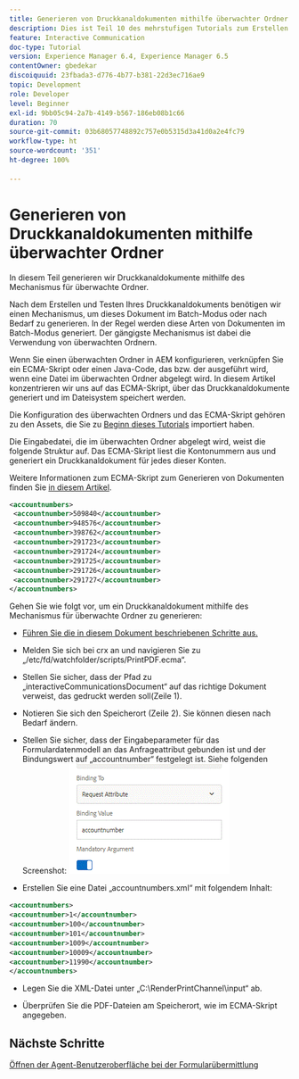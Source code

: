 ```yaml
---
title: Generieren von Druckkanaldokumenten mithilfe überwachter Ordner
description: Dies ist Teil 10 des mehrstufigen Tutorials zum Erstellen Ihres ersten Dokuments zur interaktiven Kommunikation für den Druckkanal. In diesem Teil generieren wir Druckkanaldokumente mithilfe des Mechanismus für überwachte Ordner.
feature: Interactive Communication
doc-type: Tutorial
version: Experience Manager 6.4, Experience Manager 6.5
contentOwner: gbedekar
discoiquuid: 23fbada3-d776-4b77-b381-22d3ec716ae9
topic: Development
role: Developer
level: Beginner
exl-id: 9bb05c94-2a7b-4149-b567-186eb08b1c66
duration: 70
source-git-commit: 03b68057748892c757e0b5315d3a41d0a2e4fc79
workflow-type: ht
source-wordcount: '351'
ht-degree: 100%

---
```


# Generieren von Druckkanaldokumenten mithilfe überwachter Ordner

In diesem Teil generieren wir Druckkanaldokumente mithilfe des Mechanismus für überwachte Ordner.

Nach dem Erstellen und Testen Ihres Druckkanaldokuments benötigen wir einen Mechanismus, um dieses Dokument im Batch-Modus oder nach Bedarf zu generieren. In der Regel werden diese Arten von Dokumenten im Batch-Modus generiert. Der gängigste Mechanismus ist dabei die Verwendung von überwachten Ordnern.

Wenn Sie einen überwachten Ordner in AEM konfigurieren, verknüpfen Sie ein ECMA-Skript oder einen Java-Code, das bzw. der ausgeführt wird, wenn eine Datei im überwachten Ordner abgelegt wird. In diesem Artikel konzentrieren wir uns auf das ECMA-Skript, über das Druckkanaldokumente generiert und im Dateisystem speichert werden.

Die Konfiguration des überwachten Ordners und das ECMA-Skript gehören zu den Assets, die Sie zu [Beginn dieses Tutorials](introduction.md) importiert haben.

Die Eingabedatei, die im überwachten Ordner abgelegt wird, weist die folgende Struktur auf. Das ECMA-Skript liest die Kontonummern aus und generiert ein Druckkanaldokument für jedes dieser Konten.

Weitere Informationen zum ECMA-Skript zum Generieren von Dokumenten finden Sie [in diesem Artikel](/help/forms/interactive-communications/generating-interactive-communications-print-document-using-api-tutorial-use.md).

```xml
<accountnumbers>
 <accountnumber>509840</accountnumber>
 <accountnumber>948576</accountnumber>
 <accountnumber>398762</accountnumber>
 <accountnumber>291723</accountnumber>
 <accountnumber>291724</accountnumber>
 <accountnumber>291725</accountnumber>
 <accountnumber>291726</accountnumber>
 <accountnumber>291727</accountnumber>
</accountnumbers>
```

Gehen Sie wie folgt vor, um ein Druckkanaldokument mithilfe des Mechanismus für überwachte Ordner zu generieren:

* [Führen Sie die in diesem Dokument beschriebenen Schritte aus.](/help/forms/adaptive-forms/service-user-tutorial-develop.md)

* Melden Sie sich bei crx an und navigieren Sie zu „/etc/fd/watchfolder/scripts/PrintPDF.ecma“.

* Stellen Sie sicher, dass der Pfad zu „interactiveCommunicationsDocument“ auf das richtige Dokument verweist, das gedruckt werden soll(Zeile 1).
* Notieren Sie sich den Speicherort (Zeile 2). Sie können diesen nach Bedarf ändern.
* Stellen Sie sicher, dass der Eingabeparameter für das Formulardatenmodell an das Anfrageattribut gebunden ist und der Bindungswert auf „accountnumber“ festgelegt ist. Siehe folgenden Screenshot:
  ![Anfrage](assets/requestattributeprintchannel.gif)

* Erstellen Sie eine Datei „accountnumbers.xml“ mit folgendem Inhalt:

```xml
<accountnumbers>
<accountnumber>1</accountnumber>
<accountnumber>100</accountnumber>
<accountnumber>101</accountnumber>
<accountnumber>1009</accountnumber>
<accountnumber>10009</accountnumber>
<accountnumber>11990</accountnumber>
</accountnumbers>
```

* Legen Sie die XML-Datei unter „C:\RenderPrintChannel\input“ ab.

* Überprüfen Sie die PDF-Dateien am Speicherort, wie im ECMA-Skript angegeben.

## Nächste Schritte

[Öffnen der Agent-Benutzeroberfläche bei der Formularübermittlung](./opening-agent-ui-on-form-submission.md)